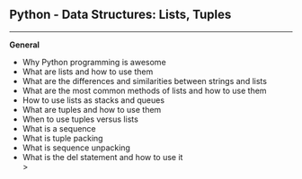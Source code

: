 <h2>Python - Data Structures: Lists, Tuples</h2>
<hr>
<b>General</b>
<p>
<ul>
  <li>Why Python programming is awesome
</li>
  <li>What are lists and how to use them
</li>
  <li>What are the differences and similarities between strings and lists
</li>
  <li>What are the most common methods of lists and how to use them
</li>
  <li>How to use lists as stacks and queues
</li>
  <li>What are tuples and how to use them
</li>
  <li>When to use tuples versus lists
</li>
  <li>What is a sequence
</li>
  <li>What is tuple packing
</li>
  <li>What is sequence unpacking
</li>
  <li>What is the del statement and how to use it  
</li>
>
  
</ul>
</p>
